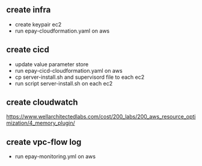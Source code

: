 ## create infra
- create keypair ec2
- run epay-cloudformation.yaml on aws

## create cicd
- update value parameter store
- run epay-cicd-cloudformation.yaml on aws
- cp server-install.sh and supervisord file to each ec2
- run script server-install.sh on each ec2

## create cloudwatch
https://www.wellarchitectedlabs.com/cost/200_labs/200_aws_resource_optimization/4_memory_plugin/

## create vpc-flow log
- run epay-monitoring.yml on aws